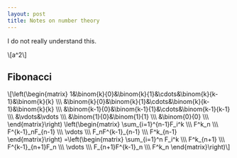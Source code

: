 ```yaml
---
layout: post
title: Notes on number theory
---
```


I do not really understand this.

\\[a^2\\]

## Fibonacci

\\[\left(\begin{matrix}
1&\binom{k}{0}&\binom{k}{1}&\cdots&\binom{k}{k-1}&\binom{k}{k} \\\\\\
&\binom{k}{0}&\binom{k}{1}&\cdots&\binom{k}{k-1}&\binom{k}{k} \\\\\\
&\binom{k-1}{0}&\binom{k-1}{1}&\cdots&\binom{k-1}{k-1} \\\\\\
&\vdots&\vdots \\\\\\
&\binom{1}{0}&\binom{1}{1} \\\\\\
&\binom{0}{0} \\\\\\
\end{matrix}\right)
\left(\begin{matrix}
\sum\_{i=1}^{n-1}F\_i^k \\\\\\
F^k\_n \\\\\\
F^{k-1}\_nF\_{n-1} \\\\\\
\vdots \\\\\\
F\_nF^{k-1}\_{n-1} \\\\\\
F^k\_{n-1}
\end{matrix}\right)
=\left(\begin{matrix}
\sum\_{i=1}^n F\_i^k \\\\\\
F^k\_{n+1} \\\\\\
F^{k-1}\_{n+1}F\_n \\\\\\
\vdots \\\\\\
F\_{n+1}F^{k-1}\_n \\\\\\
F^k\_n
\end{matrix}\right)\\]
